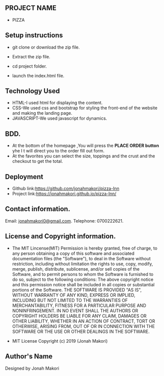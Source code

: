 ## PROJECT NAME
- PIZZA
## Setup instructions
- git clone or download the zip file.

- Extract the zip file.

- cd project folder.

- launch the index.html file.

## Technology Used
- HTML-I used html for displaying the content.
- CSS-We used css and bootstrap for styling the front-end of the website and making the landing page.
- JAVASCRIPT-We used javascript for dynamics.
## BDD.
- At the bottom of the homepage ,You will press the <b>PLACE ORDER button</b> yhe I t will direct you to the order fill out form.
- At the favorites you can select the size, toppings and the crust and the checkout to get the total.
## Deployment
- Github link:https://github.com/jonahmakori/pizza-Inn
- Project link:https://jonahmakori.github.io/pizza-Inn/

## Contact information.
Email: jonahmakori0@gmail.com.
Telephone: 0700222621.


## License and Copyright information.
- The MIT Lincense(MIT) Permission is hereby granted, free of charge, to any person obtaining a copy of this software and associated documentation files (the "Software"), to deal in the Software without restriction, including without limitation the rights to use, copy, modify, merge, publish, distribute, sublicense, and/or sell copies of the Software, and to permit persons to whom the Software is furnished to do so, subject to the following conditions: The above copyright notice and this permission notice shall be included in all copies or substantial portions of the Software. THE SOFTWARE IS PROVIDED "AS IS", WITHOUT WARRANTY OF ANY KIND, EXPRESS OR IMPLIED, INCLUDING BUT NOT LIMITED TO THE WARRANTIES OF MERCHANTABILITY, FITNESS FOR A PARTICULAR PURPOSE AND NONINFRINGEMENT. IN NO EVENT SHALL THE AUTHORS OR COPYRIGHT HOLDERS BE LIABLE FOR ANY CLAIM, DAMAGES OR OTHER LIABILITY, WHETHER IN AN ACTION OF CONTRACT, TORT OR OTHERWISE, ARISING FROM, OUT OF OR IN CONNECTION WITH THE SOFTWARE OR THE USE OR OTHER DEALINGS IN THE SOFTWARE.

- MIT License Copyright (c) 2019 (Jonah Makori)

## Author's Name
Designed by Jonah Makori

